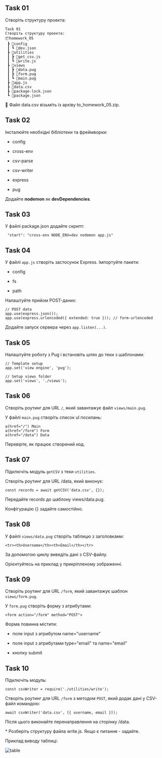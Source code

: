 ## Task 01
Створіть структуру проекта:

```
Task 01
Створіть структуру проекта:
📦homework_05
 ┣ 📂config
 ┃ ┗ 📜dev.json
 ┣ 📂utilities
 ┃ ┣ 📜get_csv.js
 ┃ ┗ 📜write.js
 ┣ 📂views
 ┃ ┣ 📜data.pug
 ┃ ┣ 📜form.pug
 ┃ ┗ 📜main.pug
 ┣ 📜app.js
 ┣ 📜data.csv
 ┣ 📜package-lock.json
 ┗ 📜package.json
```

📌 Файл data.csv візьміть із архіву to_homework_05.zip.

## Task 02
Інсталюйте необхідні бібліотеки та фреймворки:

- config

- cross-env

- csv-parse

- csv-writer

- express

- pug

Додайте **nodemon** як **devDependencies**.

## Task 03
У файлі package.json додайте скрипт:

``` "start": "cross-env NODE_ENV=dev nodemon app.js"```


## Task 04
У файлі `app.js` створіть застосунок Express. Імпортуйте пакети:

- config

- fs

- path

Налаштуйте прийом POST-даних:
```
// POST data
app.use(express.json());
app.use(express.urlencoded({ extended: true })); // form-urlencoded
```
Додайте запуск сервера через `app.listen(...)`.

## Task 05

Налаштуйте роботу з Pug і встановіть шлях до теки з шаблонами:
```
// Template setup
app.set('view engine', 'pug');

// Setup views folder
app.set('views', './views');
```

## Task 06
Створіть роутинг для URL `/`, який завантажує файл `views/main.pug`.

У файлі `main.pug` створіть список ul посилань:
```
a(href="/") Main  
a(href="/form") Form  
a(href="/data") Data
```
Перевірте, як працює створений код.

## Task 07
Підключіть модуль `getCSV` з теки `utilities`.

Створіть роутинг для URL /data, який виконує:
```
const records = await getCSV('data.csv', {});
```
Передайте records до шаблону views/data.pug.

Конфігурацію {} задайте самостійно.

## Task 08
У файлі `views/data.pug` створіть таблицю з заголовками:

```
<tr><th>Username</th><th>Email</th></tr>
```
За допомогою циклу виведіть дані з CSV-файлу.

Орієнтуйтесь на приклад у прикріпленому зображенні.

## Task 09

Створіть роутинг для URL `/form`, який завантажує шаблон `views/form.pug`.

У `form.pug` створіть форму з атрибутами:

```
<form action="/form" method="POST">
```
Форма повинна містити:

- поле input з атрибутом name="username"

- поле input з атрибутами type="email" та name="email"

- кнопку submit

## Task 10
Підключіть модуль:

```const csvWriter = require('./utilities/write');```

Створіть роутинг для URL `/form` з методом `POST`, який додає дані у CSV-файл командою:

```await csvWriter('data.csv', [{ username, email }]);```

Після цього виконайте перенаправлення на сторінку /data.

\* Розберіть структуру файла write.js. Якщо є питання - задайте.

Приклад виводу таблиці:

![table](table.png)

